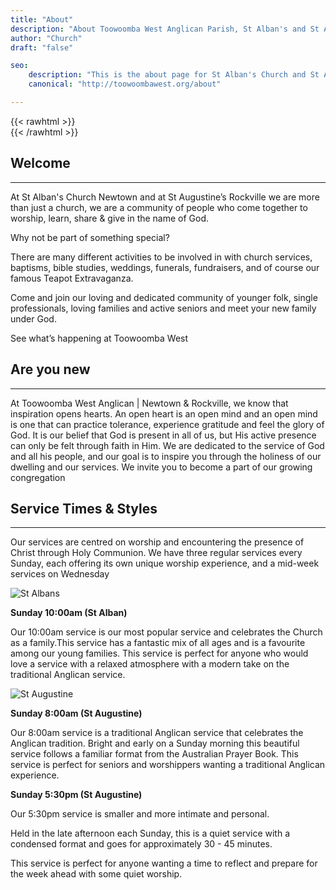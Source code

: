 ```yaml
---
title: "About"
description: "About Toowoomba West Anglican Parish, St Alban's and St Augustine's"
author: "Church"
draft: "false"

seo: 
    description: "This is the about page for St Alban's Church and St Augustine's Church, Toowoomba"
    canonical: "http://toowoombawest.org/about"

---
```


{{< rawhtml >}}<br>{{< /rawhtml >}} 

## Welcome
---

At St Alban's Church Newtown and at St Augustine’s Rockville we are more than just a church, we are a community of people who come together to worship, learn, share & give in the name of God.

Why not be part of something special?

There are many different activities to be involved in with church services, baptisms, bible studies, weddings, funerals, fundraisers, and of course our famous Teapot Extravaganza.

Come and join our loving and dedicated community of younger folk, single professionals, loving families and active seniors and meet your new family under God.

​See what’s happening at Toowoomba West

## Are you new
---

At Toowoomba West Anglican | Newtown & Rockville, we know that inspiration opens hearts.
An open heart is an open mind and an open mind is one that can practice tolerance, experience gratitude and feel the glory of God.
It is our belief that God is present in all of us, but His active presence can only be felt through faith in Him.
We are dedicated to the service of God and all his people, and our goal is to inspire you through the holiness of our dwelling and our services.
We invite you to become a part of our growing congregation

## Service Times & Styles
---

Our services are centred on worship and encountering the presence of Christ through Holy Communion. We have three regular services every Sunday, each offering its own unique worship experience, and a mid-week services on Wednesday


![St Albans](/img/alban.jpg)

​**Sunday 10:00am (St Alban)**

Our 10:00am service is our most popular service and celebrates the Church as a family.This service has a fantastic mix of all ages and is a favourite among our young families. This service is perfect for anyone who would love a service with a relaxed atmosphere with a modern take on the traditional Anglican service.


​![St Augustine](/img/aug.jpg)


**Sunday 8:00am (St Augustine)**

Our 8:00am service is a traditional Anglican service that celebrates the Anglican tradition. Bright and early on a Sunday morning this beautiful service follows a familiar format from the Australian Prayer Book. This service is perfect for seniors and worshippers wanting a traditional Anglican experience.


**Sunday 5:30pm (St Augustine)**

Our 5:30pm service is smaller and more intimate and personal. 

Held in the late afternoon each Sunday, this is a quiet service with a condensed format and goes for approximately 30 - 45 minutes.

This service is perfect for anyone wanting a time to reflect and prepare for the week ahead with some quiet worship.

​


